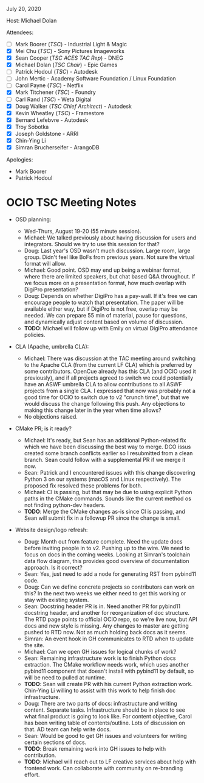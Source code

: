 <!-- SPDX-License-Identifier: CC-BY-4.0 -->
<!-- Copyright Contributors to the OpenColorIO Project. -->

July 20, 2020

Host: Michael Dolan

Attendees:
  * [ ] Mark Boorer (_TSC_) - Industrial Light & Magic
  * [X] Mei Chu (_TSC_) - Sony Pictures Imageworks
  * [X] Sean Cooper (_TSC ACES TAC Rep_) - DNEG
  * [X] Michael Dolan (_TSC Chair_) - Epic Games
  * [ ] Patrick Hodoul (_TSC_) - Autodesk
  * [ ] John Mertic - Academy Software Foundation / Linux Foundation
  * [ ] Carol Payne (_TSC_) - Netflix
  * [X] Mark Titchener (_TSC_) - Foundry
  * [ ] Carl Rand (_TSC_) - Weta Digital
  * [X] Doug Walker (_TSC Chief Architect_) - Autodesk
  * [X] Kevin Wheatley (_TSC_) - Framestore
  * [X] Bernard Lefebvre - Autodesk
  * [X] Troy Sobotka
  * [X] Joseph Goldstone - ARRI
  * [X] Chin-Ying Li
  * [X] Simran Brucherseifer - ArangoDB

Apologies:
  * Mark Boorer
  * Patrick Hodoul

# **OCIO TSC Meeting Notes**

* OSD planning:
    - Wed-Thurs, August 19-20 (55 minute session).
    - Michael: We talked previously about having discussion for users and 
      integrators. Should we try to use this session for that?
    - Doug: Last year's OSD wasn't much discussion. Large room, large group. 
      Didn't feel like BoFs from previous years. Not sure the virtual format 
      will allow.
    - Michael: Good point. OSD may end up being a webinar format, where there 
      are limited speakers, but chat based Q&A throughout. If we focus more on
      a presentation format, how much overlap with DigiPro presentation?
    - Doug: Depends on whether DigiPro has a pay-wall. If it's free we can 
      encourage people to watch that presentation. The paper will be available 
      either way, but if DigiPro is not free, overlap may be needed. We can 
      prepare 55 min of material, pause for questions, and dynamically adjust 
      content based on volume of discussion.
    - **TODO**: Michael will follow up with Emily on virtual DigiPro attendance 
      policies.

* CLA (Apache, umbrella CLA):
    - Michael: There was discussion at the TAC meeting around switching to the 
      Apache CLA (from the current LF CLA) which is preferred by some 
      contributors. OpenCue already has this CLA (and OCIO used it previously),
      and if all projects agreed to switch we could potentially have an ASWF 
      umbrella CLA to allow contributions to all ASWF projects from a single 
      CLA. I expressed that now was probably not a good time for OCIO to switch 
      due to v2 "crunch time", but that we would discuss the change following 
      this push. Any objections to making this change later in the year when 
      time allows?
    - No objections raised.

* CMake PR; is it ready?
    - Michael: It's ready, but Sean has an additional Python-related fix which 
      we have been discussing the best way to merge. DCO issus created some 
      branch conflicts earlier so I resubmitted from a clean branch. Sean could 
      follow with a supplemental PR if we merge it now.
    - Sean: Patrick and I encountered issues with this change discovering 
      Python 3 on our systems (macOS and Linux respectively). The proposed fix 
      resolved these problems for both.
    - Michael: CI is passing, but that may be due to using explicit Python 
      paths in the CMake commands. Sounds like the current method os not 
      finding python-dev headers.
    - **TODO**: Merge the CMake changes as-is since CI is passing, and Sean 
      will submit fix in a followup PR since the change is small.

* Website design/logo refresh:
    - Doug: Month out from feature complete. Need the update docs before 
      inviting people in to v2. Pushing up to the wire. We need to focus on 
      docs in the coming weeks. Looking at Simran's toolchain data flow 
      diagram, this provides good overview of documentation approach. Is it 
      correct?
    - Sean: Yes, just need to add a node for generating RST from 
      pybind11 code.
    - Doug: Can we define concrete projects so contributors can work on this? 
      In the next two weeks we either need to get this working or stay with 
      existing system.
    - Sean: Docstring header PR is in. Need another PR for pybind11 docstring 
      header, and another for reorganization of doc structure. The RTD page 
      points to official OCIO repo, so we're live now, but API docs and new 
      style is missing. Any changes to master are getting pushed to RTD now. 
      Not as much holding back docs as it seems. 
    - Simran: An event hook in GH communicates to RTD when to update the site.
    - Michael: Can we open GH issues for logical chunks of work?
    - Sean: Remaining infrastructure work is to finish Python docs extraction. 
      The CMake workflow needs work, which uses another pybind11 component 
      that doesn't install with pybind11 by default, so will be need to pulled 
      at runtime. 
    - **TODO**: Sean will create PR with his current Python extraction work. 
      Chin-Ying Li willing to assist with this work to help finish doc 
      infrastructure.
    - Doug: There are two parts of docs: infrastructure and writing content. 
      Separate tasks. Infrastructure should be in place to see what final 
      product is going to look like. For content objective, Carol has been 
      writing table of contents/outline. Lots of discussion on that. AD team 
      can help write docs.
    - Sean: Would be good to get GH issues and volunteers for writing certain 
      sections of docs.
    - **TODO**: Break remaining work into GH issues to help with contribution.
    - **TODO**: Michael will reach out to LF creative services about help with 
      frontend work. Can collaborate with community on re-branding effort.
